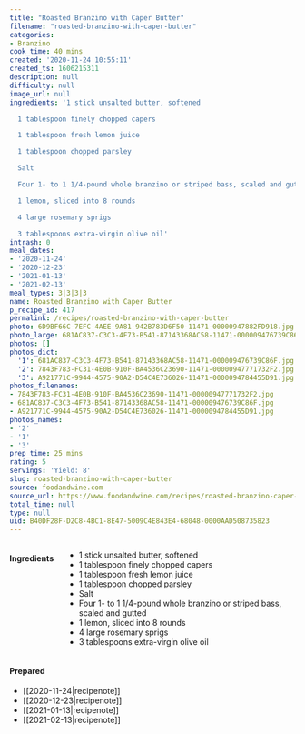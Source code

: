 ```yaml
---
title: "Roasted Branzino with Caper Butter"
filename: "roasted-branzino-with-caper-butter"
categories:
- Branzino
cook_time: 40 mins
created: '2020-11-24 10:55:11'
created_ts: 1606215311
description: null
difficulty: null
image_url: null
ingredients: '1 stick unsalted butter, softened

  1 tablespoon finely chopped capers

  1 tablespoon fresh lemon juice

  1 tablespoon chopped parsley

  Salt

  Four 1- to 1 1/4-pound whole branzino or striped bass, scaled and gutted

  1 lemon, sliced into 8 rounds

  4 large rosemary sprigs

  3 tablespoons extra-virgin olive oil'
intrash: 0
meal_dates:
- '2020-11-24'
- '2020-12-23'
- '2021-01-13'
- '2021-02-13'
meal_types: 3|3|3|3
name: Roasted Branzino with Caper Butter
p_recipe_id: 417
permalink: /recipes/roasted-branzino-with-caper-butter
photo: 6D9BF66C-7EFC-4AEE-9A81-942B783D6F50-11471-00000947882FD918.jpg
photo_large: 681AC837-C3C3-4F73-B541-87143368AC58-11471-000009476739C86F.jpg
photos: []
photos_dict:
  '1': 681AC837-C3C3-4F73-B541-87143368AC58-11471-000009476739C86F.jpg
  '2': 7843F783-FC31-4E0B-910F-BA4536C23690-11471-00000947771732F2.jpg
  '3': A921771C-9944-4575-90A2-D54C4E736026-11471-0000094784455D91.jpg
photos_filenames:
- 7843F783-FC31-4E0B-910F-BA4536C23690-11471-00000947771732F2.jpg
- 681AC837-C3C3-4F73-B541-87143368AC58-11471-000009476739C86F.jpg
- A921771C-9944-4575-90A2-D54C4E736026-11471-0000094784455D91.jpg
photos_names:
- '2'
- '1'
- '3'
prep_time: 25 mins
rating: 5
servings: 'Yield: 8'
slug: roasted-branzino-with-caper-butter
source: foodandwine.com
source_url: https://www.foodandwine.com/recipes/roasted-branzino-caper-butter
total_time: null
type: null
uid: B40DF28F-D2C8-4BC1-8E47-5009C4E843E4-68048-0000AAD508735823
---
```

<div class="large-8 medium-7 columns" id="writeup">	</div><!-- #writeup -->
</div><!-- #row-one -->
<div class="row" id="row-two">	<div class="medium-4 small-5 columns"><h4 id="ingredients">Ingredients</h4><div class="box box-ingredients content"><ul>
<li>1 stick unsalted butter, softened</li>
<li>1 tablespoon finely chopped capers</li>
<li>1 tablespoon fresh lemon juice</li>
<li>1 tablespoon chopped parsley</li>
<li>Salt</li>
<li>Four 1- to 1 1/4-pound whole branzino or striped bass, scaled and gutted</li>
<li>1 lemon, sliced into 8 rounds</li>
<li>4 large rosemary sprigs</li>
<li>3 tablespoons extra-virgin olive oil</li>
</ul>
</div>	</div>	<div class="medium-6 small-7 columns">	</div>	<div class="medium-2 columns" id="photo-sidebar">		<div class="" id="meals"><h4>Prepared</h4><ul>
<li>[[2020-11-24|recipenote]]</li>
<li>[[2020-12-23|recipenote]]</li>
<li>[[2021-01-13|recipenote]]</li>
<li>[[2021-02-13|recipenote]]</li>
</ul>
		</div>